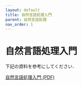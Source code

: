 ```yaml
---
layout: default
title: 自然言語処理入門
parent: 自然言語処理
nav_order: 1
---
```


# 自然言語処理入門

下記の資料を参考にしてください．

[自然言語処理入門 (PDF)](https://www.ailab.ics.keio.ac.jp/b4_induction_training/docs/nlp/nlp_tutorial.pdf)








